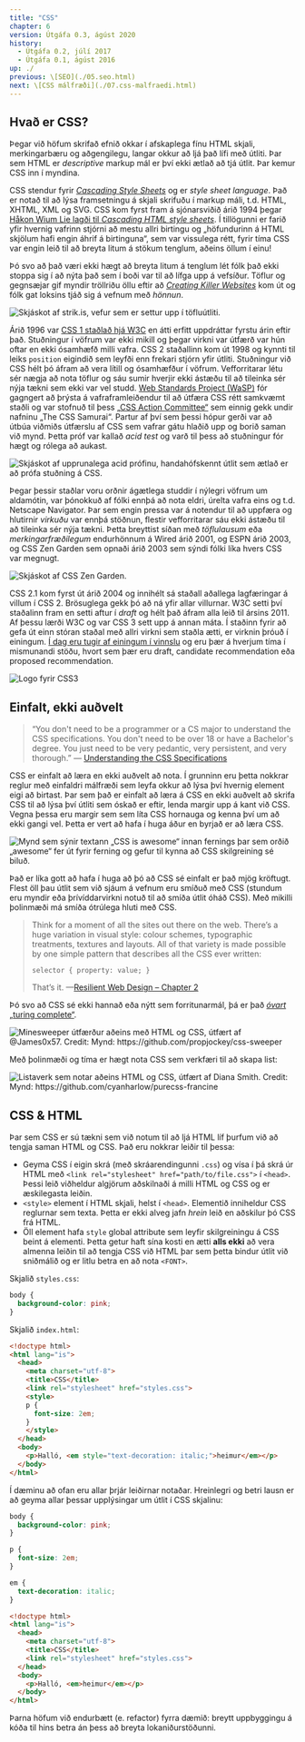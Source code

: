 ```yaml
---
title: "CSS"
chapter: 6
version: Útgáfa 0.3, ágúst 2020
history:
  - Útgáfa 0.2, júlí 2017
  - Útgáfa 0.1, ágúst 2016
up: ./
previous: \[SEO](./05.seo.html)
next: \[CSS málfræði](./07.css-malfraedi.html)
---
```


## Hvað er CSS?

Þegar við höfum skrifað efnið okkar í afskaplega fínu HTML skjali, merkingarbæru og aðgengilegu, langar okkur að ljá það lífi með útliti. Þar sem HTML er _descriptive_ markup mál er því ekki ætlað að tjá útlit. Þar kemur CSS inn í myndina.

CSS stendur fyrir [_Cascading Style Sheets_](http://en.wikipedia.org/wiki/Cascading_Style_Sheets) og er _style sheet language_. Það er notað til að lýsa framsetningu á skjali skrifuðu í markup máli, t.d. HTML, XHTML, XML og SVG. CSS kom fyrst fram á sjónarsviðið árið 1994 þegar [Håkon Wium Lie lagði til _Cascading HTML style sheets_](https://www.w3.org/People/howcome/p/cascade.html). Í tillögunni er farið yfir hvernig vafrinn stjórni að mestu allri birtingu og „höfundurinn á HTML skjölum hafi engin áhrif á birtinguna“, sem var vissulega rétt, fyrir tíma CSS var engin leið til að breyta litum á stökum tenglum, aðeins öllum í einu!

Þó svo að það væri ekki hægt að breyta litum á tenglum lét fólk það ekki stoppa sig í að nýta það sem í boði var til að lífga upp á vefsíður. Töflur og gegnsæjar gif myndir tröllriðu öllu eftir að [_Creating Killer Websites_](https://www.killersites.com/killerSites/core.html) kom út og fólk gat loksins tjáð sig á vefnum með _hönnun_.

![Skjáskot af strik.is, vefur sem er settur upp í töfluútliti.](img/strik-2000.jpg "strik.is hannaður með töflum, fyrsti vefur til að hljóta hin íslensku vefverðlaun. Skjáskot frá maí 2000. Credit: Skjáskot frá Wayback Machine: https://web.archive.org/web/20000520102751/http://www.strik.is:80/")

Árið 1996 var [CSS 1 staðlað hjá W3C](https://www.w3.org/TR/1999/REC-CSS1-19990111) en átti erfitt uppdráttar fyrstu árin eftir það. Stuðningur í vöfrum var ekki mikill og þegar virkni var útfærð var hún oftar en ekki ósamhæfð milli vafra. CSS 2 staðallinn kom út 1998 og kynnti til leiks `position` eigindið sem leyfði enn frekari stjórn yfir útliti. Stuðningur við CSS hélt þó áfram að vera lítill og ósamhæfður í vöfrum. Vefforritarar létu sér nægja að nota töflur og sáu sumir hverjir ekki ástæðu til að tileinka sér nýja tækni sem ekki var vel studd. [Web Standards Project (WaSP)](http://en.wikipedia.org/wiki/Web_Standards_Project) fór gagngert að þrýsta á vafraframleiðendur til að útfæra CSS rétt samkvæmt staðli og var stofnuð til þess [„CSS Action Committee“](https://archive.webstandards.org/css/) sem einnig gekk undir nafninu „The CSS Samurai“. Partur af því sem þessi hópur gerði var að útbúa viðmiðs útfærslu af CSS sem vafrar gátu hlaðið upp og borið saman við mynd. Þetta próf var kallað _acid test_ og varð til þess að stuðningur fór hægt og rólega að aukast.

![Skjáskot af upprunalega acid prófinu, handahófskennt útlit sem ætlað er að prófa stuðning á CSS.](img/Acid1_reference.png "Upprunalega acid prófið. Credit: Mynd frá Wikimedia: https://commons.wikimedia.org/wiki/File:Acid1_reference.png")

Þegar þessir staðlar voru orðnir ágætlega studdir í nýlegri vöfrum um aldamótin, var þónokkuð af fólki ennþá að nota eldri, úrelta vafra eins og t.d. Netscape Navigator. Þar sem engin pressa var á notendur til að uppfæra og hlutirnir _virkuðu_ var ennþá stöðnun, flestir vefforritarar sáu ekki ástæðu til að tileinka sér nýja tækni. Þetta breyttist síðan með _töflulausum_ eða _merkingarfræðilegum_ endurhönnum á Wired árið 2001, og ESPN árið 2003, og CSS Zen Garden sem opnaði árið 2003 sem sýndi fólki líka hvers CSS var megnugt.

![Skjáskot af CSS Zen Garden.](img/css-zen-garden.png "CSS Zen Garden leyfði vefforriturum og hönnuðum að spreyta sig á því að útbúa mismunandi útlit ofan á sama HTML skjalið með CSS. Credit: Skjáskot af csszengarden.com")

CSS 2.1 kom fyrst út árið 2004 og innihélt sá staðall aðallega lagfæringar á villum í CSS 2. Brösuglega gekk þó að ná yfir allar villurnar. W3C setti því staðalinn fram en setti aftur í _draft_ og hélt það áfram alla leið til ársins 2011. Af þessu lærði W3C og var CSS 3 sett upp á annan máta. Í staðinn fyrir að gefa út einn stóran staðal með allri virkni sem staðla ætti, er virknin þróuð í einingum. [Í dag eru tugir af einingum í vinnslu](https://www.w3.org/Style/CSS/current-work) og eru þær á hverjum tíma í mismunandi stöðu, hvort sem þær eru draft, candidate recommendation eða proposed recommendation.

![Logo fyrir CSS3](img/css3.png "Logo fyrir CSS3. Credit: Mynd frá Wikimedia: https://commons.wikimedia.org/wiki/File:CSS3_logo_and_wordmark.svg")

## Einfalt, ekki auðvelt

> “You don't need to be a programmer or a CS major to understand the CSS specifications. You don't need to be over 18 or have a Bachelor's degree. You just need to be very pedantic, very persistent, and very thorough.”
>— [Understanding the CSS Specifications](http://www.w3.org/Style/CSS/read)

CSS er einfalt að læra en ekki auðvelt að nota. Í grunninn eru þetta nokkrar reglur með einfaldri málfræði sem leyfa okkur að lýsa því hvernig element eigi að birtast. Þar sem það er einfalt að læra á CSS en ekki auðvelt að skrifa CSS til að lýsa því útliti sem óskað er eftir, lenda margir upp á kant við CSS. Vegna þessa eru margir sem sem líta CSS hornauga og kenna því um að ekki gangi vel. Þetta er vert að hafa í huga áður en byrjað er að læra CSS.

![Mynd sem sýnir textann „CSS is awesome“ innan fernings þar sem orðið „awesome“ fer út fyrir ferning og gefur til kynna að CSS skilgreining sé biluð.](img/css_awesome.png "CSS grín. Credit: Mynd: óþekkt")

Það er líka gott að hafa í huga að þó að CSS sé einfalt er það mjög kröftugt. Flest öll þau útlit sem við sjáum á vefnum eru smíðuð með CSS (stundum eru myndir eða þrívíddarvirkni notuð til að smíða útlit óháð CSS). Með mikilli þolinmæði má smíða ótrúlega hluti með CSS.

> Think for a moment of all the sites out there on the web. There’s a huge variation in visual style: colour schemes, typographic treatments, textures and layouts. All of that variety is made possible by one simple pattern that describes all the CSS ever written:
>
> `selector { property: value; }`
>
> That’s it.
> —[Resilient Web Design – Chapter 2](https://resilientwebdesign.com/chapter2/)

Þó svo að CSS sé ekki hannað eða nýtt sem forritunarmál, þá er það [_óvart_ „turing complete“](https://beza1e1.tuxen.de/articles/accidentally_turing_complete.html). 

![](img/css_minesweeper.gif "Minesweeper útfærður aðeins með HTML og CSS, útfært af @James0x57. Credit: Mynd: https://github.com/propjockey/css-sweeper")

Með þolinmæði og tíma er hægt nota CSS sem verkfæri til að skapa list:

![](img/francine.jpg "Listaverk sem notar aðeins HTML og CSS, útfært af Diana Smith. Credit: Mynd: https://github.com/cyanharlow/purecss-francine")

## CSS & HTML

Þar sem CSS er sú tækni sem við notum til að ljá HTML líf þurfum við að tengja saman HTML og CSS. Það eru nokkrar leiðir til þessa:

* Geyma CSS í eigin skrá (með skráarendingunni `.css`) og vísa í þá skrá úr HTML með `<link rel="stylesheet" href="path/to/file.css">` í `<head>`. Þessi leið viðheldur algjörum aðskilnaði á milli HTML og CSS og er æskilegasta leiðin.
* `<style>` element í HTML skjali, helst í `<head>`. Elementið inniheldur CSS reglurnar sem texta. Þetta er ekki alveg jafn _hrein_ leið en aðskilur þó CSS frá HTML.
* Öll element hafa `style` global attribute sem leyfir skilgreiningu á CSS beint á elementi. Þetta getur haft sína kosti en ætti **alls ekki** að vera almenna leiðin til að tengja CSS við HTML þar sem þetta bindur útlit við sniðmálið og er litlu betra en að nota `<FONT>`.

Skjalið `styles.css`:

```css
body {
  background-color: pink;
}
```

Skjalið `index.html`:

```html
<!doctype html>
<html lang="is">
  <head>
    <meta charset="utf-8">
    <title>CSS</title>
    <link rel="stylesheet" href="styles.css">
    <style>
    p {
      font-size: 2em;
    }
    </style>
  </head>
  <body>
    <p>Halló, <em style="text-decoration: italic;">heimur</em></p>
  </body>
</html>
```

Í dæminu að ofan eru allar þrjár leiðirnar notaðar. Hreinlegri og betri lausn er að geyma allar þessar upplýsingar um útlit í CSS skjalinu:

```css
body {
  background-color: pink;
}

p {
  font-size: 2em;
}

em {
  text-decoration: italic;
}
```

```html
<!doctype html>
<html lang="is">
  <head>
    <meta charset="utf-8">
    <title>CSS</title>
    <link rel="stylesheet" href="styles.css">
  </head>
  <body>
    <p>Halló, <em>heimur</em></p>
  </body>
</html>
```

Þarna höfum við endurbætt (e. refactor) fyrra dæmið: breytt uppbyggingu á kóða til hins betra án þess að breyta lokaniðurstöðunni.
